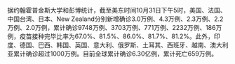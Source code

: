 据约翰霍普金斯大学和彭博统计，截至美东时间10月31日下午5时，美国、法国、中国台湾、日本、New Zealand分别新增确诊3.0万例、4.3万例、2.3万例、2.2万例、2.0万例，累计确诊9748万例、3703万例、771万例、2232万例、186万例，疫苗接种完毕比率为67.0%、81.5%、86.0%、81.7%、81.2%。此外，印度、德国、巴西、韩国、英国、意大利、俄罗斯、土耳其、西班牙、越南、澳大利亚累计确诊超过1000万例。目前全球累计确诊6.30亿例，累计死亡659万例。